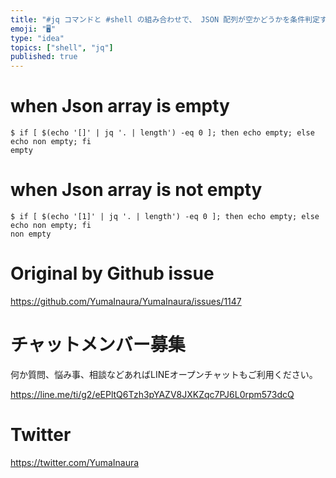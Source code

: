 ```yaml
---
title: "#jq コマンドと #shell の組み合わせで、 JSON 配列が空かどうかを条件判定する例"
emoji: "🖥"
type: "idea"
topics: ["shell", "jq"]
published: true
---
```


# when Json array  is empty

```
$ if [ $(echo '[]' | jq '. | length') -eq 0 ]; then echo empty; else echo non empty; fi
empty
```
# when Json array  is not empty

```
$ if [ $(echo '[1]' | jq '. | length') -eq 0 ]; then echo empty; else echo non empty; fi
non empty
```


# Original by Github issue

https://github.com/YumaInaura/YumaInaura/issues/1147








<!-- Update From Qiita API -->

# チャットメンバー募集


何か質問、悩み事、相談などあればLINEオープンチャットもご利用ください。

https://line.me/ti/g2/eEPltQ6Tzh3pYAZV8JXKZqc7PJ6L0rpm573dcQ





# Twitter


https://twitter.com/YumaInaura


<!-- Update From Qiita API -->


